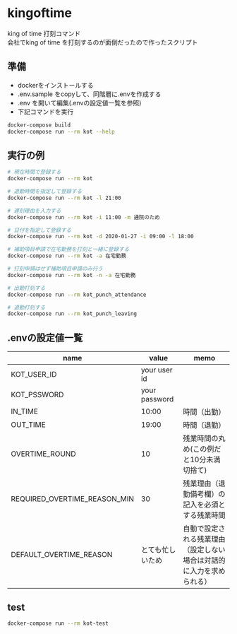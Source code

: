 # kingoftime

king of time 打刻コマンド  
会社でking of time を打刻するのが面倒だったので作ったスクリプト

## 準備
* dockerをインストールする
* .env.sample をcopyして、同階層に.envを作成する
* .env を開いて編集(.envの設定値一覧を参照)
* 下記コマンドを実行

```bash
docker-compose build
docker-compose run --rm kot --help
```

## 実行の例

```bash
# 現在時間で登録する
docker-compose run --rm kot

# 退勤時間を指定して登録する
docker-compose run --rm kot -l 21:00

# 遅刻理由を入力する
docker-compose run --rm kot -i 11:00 -m 通院のため

# 日付を指定して登録する
docker-compose run --rm kot -d 2020-01-27 -i 09:00 -l 18:00

# 補助項目申請で在宅勤務を打刻と一緒に登録する
docker-compose run --rm kot -a 在宅勤務

# 打刻申請はせず補助項目申請のみ行う
docker-compose run --rm kot -n -a 在宅勤務

# 出勤打刻する
docker-compose run --rm kot_punch_attendance

# 退勤打刻する
docker-compose run --rm kot_punch_leaving
```

## .envの設定値一覧
| name | value | memo |
----|---- |---- 
| KOT_USER_ID | your user id | |
| KOT_PSSWORD | your password | |
| IN_TIME | 10:00 | 時間（出勤） |
| OUT_TIME | 19:00 | 時間（退勤） |
| OVERTIME_ROUND | 10 | 残業時間の丸め(この例だと10分未満切捨て) |
| REQUIRED_OVERTIME_REASON_MIN | 30 | 残業理由（退勤備考欄）の記入を必須とする残業時間 |
| DEFAULT_OVERTIME_REASON | とても忙しいため | 自動で設定される残業理由（設定しない場合は対話的に入力を求められる） |

## test

```bash
docker-compose run --rm kot-test
```
